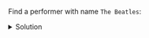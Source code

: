 Find a performer with name `The Beatles`:

<details>
  <summary>Solution</summary>
```
SELECT *
FROM performers
WHERE name = 'The Beatles'; 
```{{execute}}
</details>
